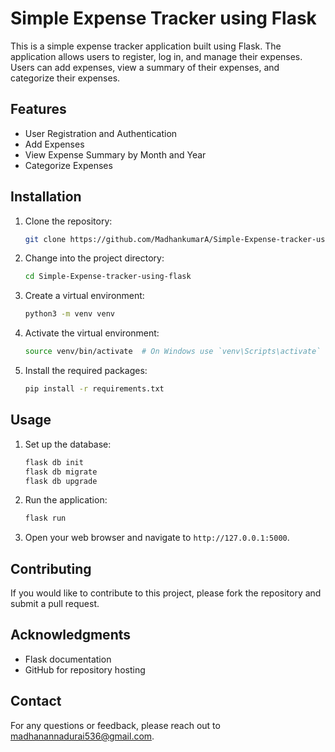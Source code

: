 # Simple Expense Tracker using Flask

This is a simple expense tracker application built using Flask. The application allows users to register, log in, and manage their expenses. Users can add expenses, view a summary of their expenses, and categorize their expenses.

## Features

- User Registration and Authentication
- Add Expenses
- View Expense Summary by Month and Year
- Categorize Expenses

## Installation

1. Clone the repository:
    ```bash
    git clone https://github.com/MadhankumarA/Simple-Expense-tracker-using-flask.git
    ```
2. Change into the project directory:
    ```bash
    cd Simple-Expense-tracker-using-flask
    ```
3. Create a virtual environment:
    ```bash
    python3 -m venv venv
    ```
4. Activate the virtual environment:
    ```bash
    source venv/bin/activate  # On Windows use `venv\Scripts\activate`
    ```
5. Install the required packages:
    ```bash
    pip install -r requirements.txt
    ```

## Usage

1. Set up the database:
    ```bash
    flask db init
    flask db migrate
    flask db upgrade
    ```
2. Run the application:
    ```bash
    flask run
    ```
3. Open your web browser and navigate to `http://127.0.0.1:5000`.

## Contributing

If you would like to contribute to this project, please fork the repository and submit a pull request.


## Acknowledgments

- Flask documentation
- GitHub for repository hosting

## Contact

For any questions or feedback, please reach out to [madhanannadurai536@gmail.com](mailto:madhanannadurai536@gmail.com).

